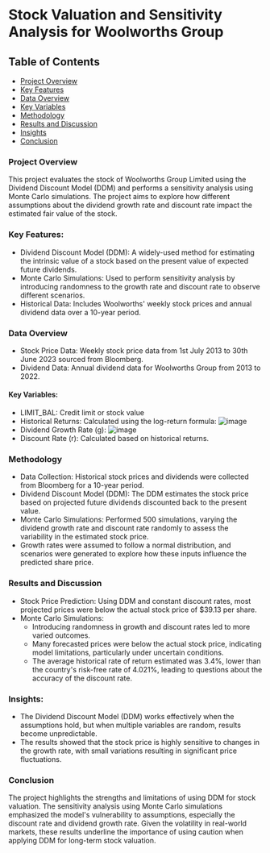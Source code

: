 # Stock Valuation and Sensitivity Analysis for Woolworths Group
## Table of Contents
- [Project Overview](#project-overview)
- [Key Features](#key-features)
- [Data Overview](#data-overview)
- [Key Variables](#key-variables)
- [Methodology](#methodology)
- [Results and Discussion](#results-and-discussion)
- [Insights](#insights)
- [Conclusion](#conlcusion)

### Project Overview
This project evaluates the stock of Woolworths Group Limited using the Dividend Discount Model (DDM) and performs a sensitivity analysis using Monte Carlo simulations. The project aims to explore how different assumptions about the dividend growth rate and discount rate impact the estimated fair value of the stock.

### Key Features:
- Dividend Discount Model (DDM): A widely-used method for estimating the intrinsic value of a stock based on the present value of expected future dividends.
- Monte Carlo Simulations: Used to perform sensitivity analysis by introducing randomness to the growth rate and discount rate to observe different scenarios.
- Historical Data: Includes Woolworths' weekly stock prices and annual dividend data over a 10-year period.

### Data Overview
- Stock Price Data: Weekly stock price data from 1st July 2013 to 30th June 2023 sourced from Bloomberg.
- Dividend Data: Annual dividend data for Woolworths Group from 2013 to 2022.

#### Key Variables:
- LIMIT_BAL: Credit limit or stock value
- Historical Returns: Calculated using the log-return formula:
    ![image](https://github.com/user-attachments/assets/6115ce8b-38b6-43dd-b6cf-1d1faea507f6)
- Dividend Growth Rate (g):
  ![image](https://github.com/user-attachments/assets/8cd9077b-058f-47dc-a861-dd86299df33e) 
- Discount Rate (r): Calculated based on historical returns.
  
### Methodology
- Data Collection: Historical stock prices and dividends were collected from Bloomberg for a 10-year period.
- Dividend Discount Model (DDM): The DDM estimates the stock price based on projected future dividends discounted back to the present value.
- Monte Carlo Simulations: Performed 500 simulations, varying the dividend growth rate and discount rate randomly to assess the variability in the estimated stock price.
- Growth rates were assumed to follow a normal distribution, and scenarios were generated to explore how these inputs influence the predicted share price.

### Results and Discussion
- Stock Price Prediction: Using DDM and constant discount rates, most projected prices were below the actual stock price of $39.13 per share.
- Monte Carlo Simulations:
  - Introducing randomness in growth and discount rates led to more varied outcomes.
  - Many forecasted prices were below the actual stock price, indicating model limitations, particularly under uncertain conditions.
  - The average historical rate of return estimated was 3.4%, lower than the country's risk-free rate of 4.021%, leading to questions about the accuracy of the discount rate.

### Insights:
- The Dividend Discount Model (DDM) works effectively when the assumptions hold, but when multiple variables are random, results become unpredictable.
- The results showed that the stock price is highly sensitive to changes in the growth rate, with small variations resulting in significant price fluctuations.

### Conclusion
The project highlights the strengths and limitations of using DDM for stock valuation. The sensitivity analysis using Monte Carlo simulations emphasized the model's vulnerability to assumptions, especially the discount rate and dividend growth rate. Given the volatility in real-world markets, these results underline the importance of using caution when applying DDM for long-term stock valuation.

